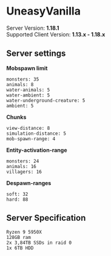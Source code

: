 # UneasyVanilla

Server Version: **1.18.1**<br>
Supported Client Version: **1.13.x - 1.18.x**

## Server settings

**Mobspawn limit**
```
monsters: 35
animals: 8
water-animals: 5
water-ambient: 5
water-underground-creature: 5
ambient: 5
```
**Chunks**
```
view-distance: 8
simulation-distance: 5
mob-spawn-range: 4
```
**Entity-activation-range**
```
monsters: 24
animals: 16
villagers: 16
```
**Despawn-ranges**
```
soft: 32
hard: 88
```
## Server Specification
```
Ryzen 9 5950X
128GB ram
2x 3,84TB SSDs in raid 0
1x 6TB HDD
```
